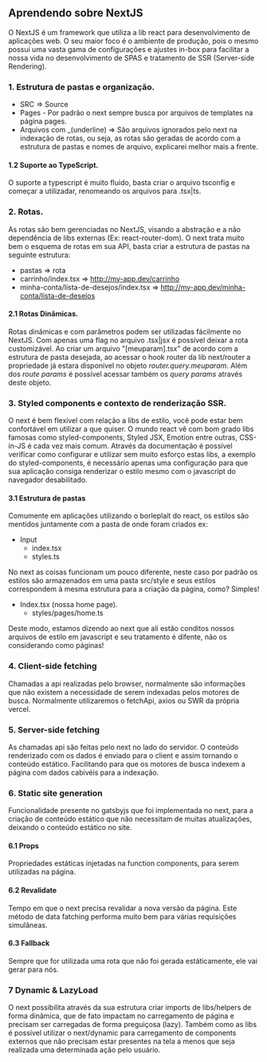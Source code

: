 ## Aprendendo sobre NextJS

O NextJS é um framework que utiliza a lib react para desenvolvimento de aplicações web. O seu maior foco é o ambiente de produção, pois o mesmo possui uma vasta gama de configurações e ajustes in-box para facilitar a nossa vida no desenvolvimento de SPAS e tratamento de SSR (Server-side Rendering).

### 1. Estrutura de pastas e organização.

- SRC => Source
- Pages - Por padrão o next sempre busca por arquivos de templates na página pages.
- Arquivos com \_(underline) => São arquivos ignorados pelo next na indexação de rotas, ou seja, as rotas são geradas de acordo com a estrutura de pastas e nomes de arquivo, explicarei melhor mais a frente.

#### 1.2 Suporte ao TypeScript.

O suporte a typescript é muito fluido, basta criar o arquivo tsconfig e começar a utilizadar, renomeando os arquivos para .tsx|ts.

### 2. Rotas.

As rotas são bem gerenciadas no NextJS, visando a abstração e a não dependência de libs externas (Ex: react-router-dom). O next trata muito bem o esquema de rotas em sua API, basta criar a estrutura de pastas na seguinte estrutura:

- pastas => rota
- carrinho/index.tsx => http://my-app.dev/carrinho
- minha-conta/lista-de-desejos/index.tsx => http://my-app.dev/minha-conta/lista-de-desejos

#### 2.1 Rotas Dinâmicas.

Rotas dinâmicas e com parâmetros podem ser utilizadas fácilmente no NextJS. Com apenas uma flag no arquivo .tsx|jsx é possível deixar a rota customizável. Ao criar um arquivo "[meuparam].tsx" de acordo com a estrutura de pasta desejada, ao acessar o hook router da lib next/router a propriedade já estara disponível no objeto _router.query.meuparam_. Além dos _route params_ é possível acessar também os _query params_ através deste objeto.

### 3. Styled components e contexto de renderização SSR.

O next é bem flexível com relação a libs de estilo, você pode estar bem confortável em utilizar a que quiser. O mundo react vê com bom grado libs famosas como styled-components, Styled JSX, Emotion entre outras, CSS-in-JS é cada vez mais comum. Através da documentação é possível verificar como configurar e utilizar sem muito esforço estas libs, a exemplo do styled-components, é necessário apenas uma configuração para que sua aplicação consiga renderizar o estilo mesmo com o javascript do navegador desabilitado.

#### 3.1 Estrutura de pastas

Comumente em aplicações utilizando o borleplait do react, os estilos são mentidos juntamente com a pasta de onde foram criados ex:

- Input
  - index.tsx
  - styles.ts

No next as coisas funcionam um pouco diferente, neste caso por padrão os estilos são armazenados em uma pasta src/style e seus estilos correspondem à mesma estrutura para a criação da página, como? Simples!

- Index.tsx (nossa home page).
  - styles/pages/home.ts

Deste modo, estamos dizendo ao next que ali estão conditos nossos arquivos de estilo em javascript e seu tratamento é difente, não os considerando como páginas!

### 4. Client-side fetching

Chamadas a api realizadas pelo browser, normalmente são informações que não existem a necessidade de serem indexadas pelos motores de busca. Normalmente utilizaremos o fetchApi, axios ou SWR da própria vercel.

### 5. Server-side fetching

As chamadas api são feitas pelo next no lado do servidor. O conteúdo renderizado com os dados é enviado para o client e assim tornando o conteúdo estático. Facilitando para que os motores de busca indexem a página com dados cabivéis para a indexação.

### 6. Static site generation

Funcionalidade presente no gatsbyjs que foi implementada no next, para a criação de conteúdo estático que não necessitam de muitas atualizações,
deixando o conteúdo estático no site.

#### 6.1 Props

Propriedades estáticas injetadas na function components, para serem utilizadas na página.

#### 6.2 Revalidate

Tempo em que o next precisa revalidar a nova versão da página. Este método de data fatching performa muito bem para várias requisições simulâneas.

#### 6.3 Fallback

Sempre que for utilizada uma rota que não foi gerada estáticamente, ele vai gerar para nós.

### 7 Dynamic & LazyLoad

O next possibilita através da sua estrutura criar imports de libs/helpers de forma dinâmica, que de fato impactam no carregamento de página e precisam ser carregadas de forma preguiçosa (lazy). Também como as libs é possível utilizar o next/dynamic para carregamento de components externos que não precisam estar presentes na tela a menos que seja realizada uma determinada ação pelo usuário.
